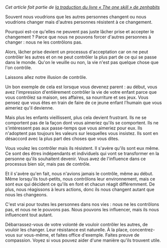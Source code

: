 <!-- 
.. title: Gérer la résistance de la part des autres
.. slug: gerer-la-resistance-de-la-part-des-autres
.. date: 2014-10-16 17:52:22+02:00
.. tags: Traduction, Zen habits, L'unique compétence
.. category: 
.. link: 
.. description: 
.. type: text
-->

_Cet article fait partie de [la traduction du livre « The one skill » de zenhabits](/blog/traduction-du-livre-the-one-skill-de-zenhabits/)_

Souvent nous voudrions que les autres personnes changent ou nous voudrions changer mais d'autres personnes résistent à ce changement.

Pourquoi est-ce qu'elles ne peuvent pas juste lâcher prise et accepter le changement ? Parce que nous ne pouvons forcer d'autres personnes à changer : nous ne les contrôlons pas.
<!-- TEASER_END -->
Alors, lâcher prise devient un processus d'acceptation car on ne peut contrôler les autres et on ne peut contrôler la plus part de ce qui se passe dans le monde. Qu'on le veuille ou non, la vie n'est pas quelque chose que l'on contrôle.

Laissons allez notre illusion de contrôle.

Un bon exemple de cela est lorsque vous devenez parent : au début, vous avez l'impression d'entièrement contrôler la vie de votre enfant parce que vous contrôlez sa maison, ses affaires, sa nourriture et ses jeux. Vous pensez que vous êtes en train de faire de ce jeune enfant l'humain que vous aimeriez qu'il devienne.

Mais plus les enfants vieillissent, plus cela devient frustrant. Ils ne se comportent pas de la façon dont vous aimeriez qu'ils se comportent. Ils ne s'intéressent pas aux passe-temps que vous aimeriez pour eux. Ils n'adoptent pas toujours les valeurs sur lesquelles vous insistez. Ils sont en désaccord avec la plus part des choses que vous dites.

Vous voulez les contrôler mais ils résistent. Il s'avère qu'ils sont eux même. Ce sont des êtres indépendants et individuels qui vont se transformer en la personne qu'ils souhaitent devenir. Vous avez de l'influence dans ce processus bien sûr, mais pas de contrôle.

Et il s'avère qu'en fait, nous n'avions jamais le contrôle, même au début. Même lorsqu'ils tout-petits, nous contrôlons leur environnement, mais ce sont eux qui décident ce qu'ils en font et chacun réagit différemment. De plus, nous réagissons à leurs actions, donc ils nous changent autant que nous les changeons.

C'est vrai pour toutes les personnes dans nos vies : nous ne les contrôlons pas, et nous ne le pouvons pas. Nous pouvons les influencer, mais ils nous influencent tout autant.

Débarrassez-vous de votre volonté de vouloir contrôler les autres, de vouloir les changer. Leur résistance est naturelle. À la place, concentrez-vous sur vous-même, et faites office d'exemple. Faites preuve de compassion. Voyez si vous pouvez aider d'une manière qu'ils trouvent utile.
